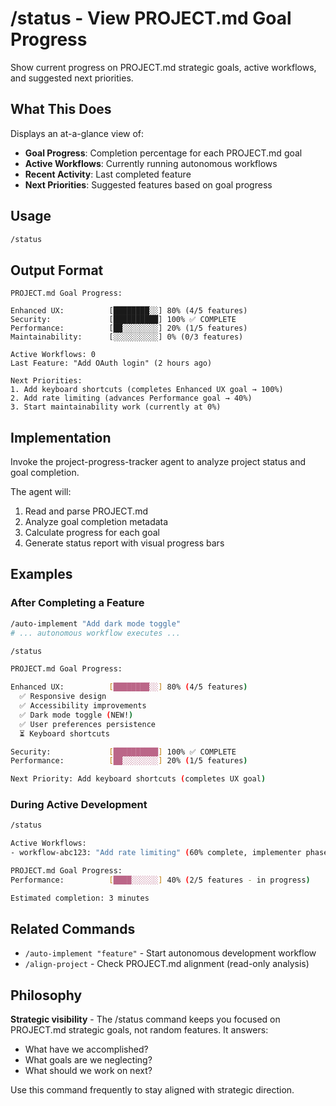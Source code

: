 # /status - View PROJECT.md Goal Progress

Show current progress on PROJECT.md strategic goals, active workflows, and suggested next priorities.

## What This Does

Displays an at-a-glance view of:
- **Goal Progress**: Completion percentage for each PROJECT.md goal
- **Active Workflows**: Currently running autonomous workflows
- **Recent Activity**: Last completed feature
- **Next Priorities**: Suggested features based on goal progress

## Usage

```bash
/status
```

## Output Format

```
PROJECT.md Goal Progress:

Enhanced UX:          [████████░░] 80% (4/5 features)
Security:             [██████████] 100% ✅ COMPLETE
Performance:          [██░░░░░░░░] 20% (1/5 features)
Maintainability:      [░░░░░░░░░░] 0% (0/3 features)

Active Workflows: 0
Last Feature: "Add OAuth login" (2 hours ago)

Next Priorities:
1. Add keyboard shortcuts (completes Enhanced UX goal → 100%)
2. Add rate limiting (advances Performance goal → 40%)
3. Start maintainability work (currently at 0%)
```

## Implementation

Invoke the project-progress-tracker agent to analyze project status and goal completion.

The agent will:
1. Read and parse PROJECT.md
2. Analyze goal completion metadata
3. Calculate progress for each goal
4. Generate status report with visual progress bars

## Examples

### After Completing a Feature

```bash
/auto-implement "Add dark mode toggle"
# ... autonomous workflow executes ...

/status

PROJECT.md Goal Progress:

Enhanced UX:          [████████░░] 80% (4/5 features)
  ✅ Responsive design
  ✅ Accessibility improvements
  ✅ Dark mode toggle (NEW!)
  ✅ User preferences persistence
  ⏳ Keyboard shortcuts

Security:             [██████████] 100% ✅ COMPLETE
Performance:          [██░░░░░░░░] 20% (1/5 features)

Next Priority: Add keyboard shortcuts (completes UX goal)
```

### During Active Development

```bash
/status

Active Workflows:
- workflow-abc123: "Add rate limiting" (60% complete, implementer phase)

PROJECT.md Goal Progress:
Performance:          [████░░░░░░] 40% (2/5 features - in progress)

Estimated completion: 3 minutes
```

## Related Commands

- `/auto-implement "feature"` - Start autonomous development workflow
- `/align-project` - Check PROJECT.md alignment (read-only analysis)

## Philosophy

**Strategic visibility** - The /status command keeps you focused on PROJECT.md strategic goals, not random features. It answers:
- What have we accomplished?
- What goals are we neglecting?
- What should we work on next?

Use this command frequently to stay aligned with strategic direction.
